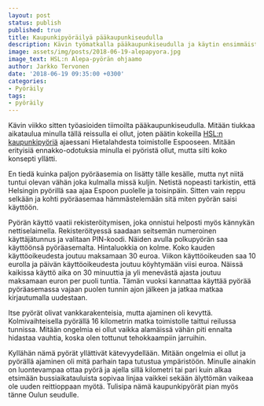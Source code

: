 ```yaml
---
layout: post
status: publish
published: true
title: Kaupunkipyöräilyä pääkaupunkiseudulla
description: Kävin työmatkalla pääkaupunkiseudulla ja käytin ensimmäistä kertaa HSL:n Alepa-pyöriä. Tästä palvelusta ei ole muuta kuin positiivista sanottavaa.
image: assets/img/posts/2018-06-19-alepapyora.jpg
image_text: HSL:n Alepa-pyörän ohjaamo
author: Jarkko Tervonen
date: '2018-06-19 09:35:00 +0300'
categories:
- Pyöräily
tags:
- pyöräily
---
```

Kävin viikko sitten työasioiden tiimoilta pääkaupunkiseudulla. Mitään tiukkaa aikataulua minulla tällä reissulla ei ollut, joten päätin kokeilla [HSL:n kaupunkipyöriä](https://kaupunkipyorat.hsl.fi/) ajaessani Hietalahdesta toimistolle Espooseen. Mitään erityisiä ennakko-odotuksia minulla ei pyöristä ollut, mutta silti koko konsepti yllätti.

<!-- more -->

En tiedä kuinka paljon pyöräasemia on lisätty tälle kesälle, mutta nyt niitä tuntui olevan vähän joka kulmalla missä kuljin. Netistä nopeasti tarkistin, että Helsingin pyörillä saa ajaa Espoon puolelle ja toisinpäin. Sitten vain reppu selkään ja kohti pyöräasemaa hämmästelemään sitä miten pyörän saisi käyttöön.

Pyörän käyttö vaatii rekisteröitymisen, joka onnistui helposti myös kännykän nettiselaimella. Rekisteröityessä saadaan seitsemän numeroinen käyttäjätunnus ja valitaan PIN-koodi. Näiden avulla polkupyörän saa käyttöönsä pyöräasemalta. Hintaluokkia on kolme. Koko kauden käyttöoikeudesta joutuu maksamaan 30 euroa. Viikon käyttöoikeuden saa 10 eurolla ja päivän käyttöoikeudesta joutuu köyhtymään viisi euroa. Näissä kaikissa käyttö aika on 30 minuuttia ja yli menevästä ajasta joutuu maksamaan euron per puoli tuntia. Tämän vuoksi kannattaa käyttää pyörää pyöräasemassa vajaan puolen tunnin ajon jälkeen ja jatkaa matkaa kirjautumalla uudestaan.

Itse pyörät olivat vankkarakenteisia, mutta ajaminen oli kevyttä. Kolmivaihteisella pyörällä 16 kilometrin matka toimistolle taittui reilussa tunnissa. Mitään ongelmia ei ollut vaikka alamäissä vähän piti ennalta hidastaa vauhtia, koska olen tottunut tehokkaampiin jarruihin.

Kyllähän nämä pyörät yllättivät kätevyydellään. Mitään ongelmia ei ollut ja pyörällä ajaminen oli mitä parhain tapa tutustua ympäristöön. Minulle ainakin on luontevampaa ottaa pyörä ja ajella sillä kilometri tai pari kuin alkaa etsimään bussiaikatauluista sopivaa linjaa vaikkei sekään älyttömän vaikeaa ole uuden reittioppaan myötä. Tulisipa nämä kaupunkipyörät pian myös tänne Oulun seudulle.
